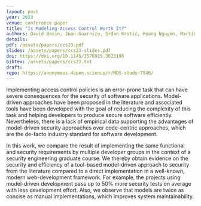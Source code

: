 ```yaml
---
layout: post
year: 2023
venue: conference paper
title: "Is Modeling Access Control Worth It?"
authors: David Basin, Juan Guarnizo, Srđan Krstić, Hoang Nguyen, Martín Ochoa
details:
pdf: /assets/papers/ccs23.pdf
slides: /assets/papers/ccs23-slides.pdf
doi: https://doi.org/10.1145/3576915.3623196
bibtex: /assets/papers/ccs23.txt
draft:
repo: https://anonymous.4open.science/r/MDS-study-7546/
---
```


Implementing access control policies is an error-prone task that can have severe consequences for
the security of software applications. Model-driven approaches have been proposed in the literature
and associated tools have been developed with the goal of reducing the complexity of this task and
helping developers to produce secure software efficiently. Nevertheless, there is a lack of
empirical data supporting the advantages of model-driven security approaches over code-centric
approaches, which are the de-facto industry standard for software development.

In this work, we compare the result of implementing the same functional and security requirements by
multiple developer groups in the context of a security engineering graduate course. We thereby
obtain evidence on the security and efficiency of a tool-based model-driven approach to security
from the literature compared to a direct implementation in a well-known, modern web-development
framework. For example, the projects using model-driven development pass up to 50% more security
tests on average with less development effort. Also, we observe that models are twice as concise
as manual implementations, which improves system maintainability.
